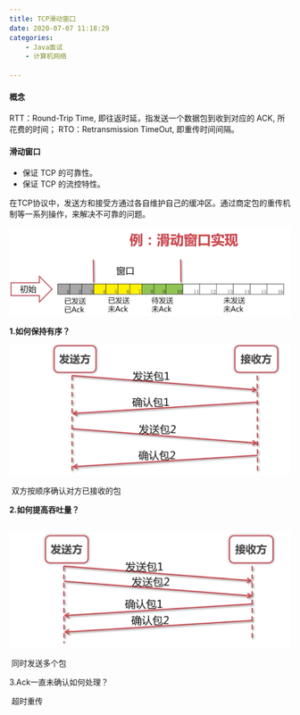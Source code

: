 ```yaml
---
title: TCP滑动窗口
date: 2020-07-07 11:18:29
categories:
	- Java面试
	- 计算机网络

---
```


#### 概念

RTT：Round-Trip Time, 即往返时延，指发送一个数据包到收到对应的 ACK, 所花费的时间；
RTO：Retransmission TimeOut, 即重传时间间隔。

#### 滑动窗口

- 保证 TCP 的可靠性。
- 保证 TCP 的流控特性。		

在TCP协议中，发送方和接受方通过各自维护自己的缓冲区。通过商定包的重传机制等一系列操作，来解决不可靠的问题。

![滑动窗口1](/articleImage/2020-07-07/hdck1.png)

<!--more-->

**1.如何保持有序？**

![滑动窗口2](/articleImage/2020-07-07/3.png)

​	双方按顺序确认对方已接收的包

**2.如何提高吞吐量？**

​	![滑动窗口3](/articleImage/2020-07-07/4.png)

​	同时发送多个包

3.Ack一直未确认如何处理？

​	超时重传